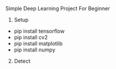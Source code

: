 Simple Deep Learning Project For Beginner
1. Setup
- pip install tensorflow
- pip install cv2
- pip install matplotlib
- pip install numpy
2. Detect 

